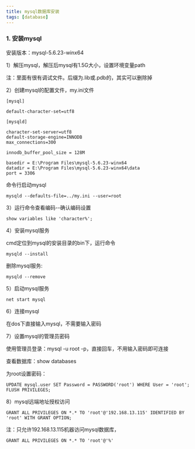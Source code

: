 ```yaml
---
title: mysql数据库安装
tags: [database]
---
```


### 1. 安装mysql

安装版本：mysql-5.6.23-winx64

1）解压mysql，解压后mysql有1.5G大小，设置环境变量path

注：里面有很有调试文件。后缀为.lib或.pdb的，其实可以删除掉

2）创建mysql的配置文件，my.ini文件

```
[mysql]

default-character-set=utf8

[mysqld]

character-set-server=utf8
default-storage-engine=INNODB
max_connections=300

innodb_buffer_pool_size = 128M

basedir = E:\Program Files\mysql-5.6.23-winx64
datadir = E:\Program Files\mysql-5.6.23-winx64\data
port = 3306
```

命令行启动mysql

```
mysqld --defaults-file=../my.ini --user=root
```

3）运行命令查看编码--确认编码设置

```
show variables like 'character%';
```

4）安装mysql服务

cmd定位到mysql的安装目录的bin下，运行命令

```
mysqld --install
```

删除mysql服务: 

```
mysqld --remove
```

5）启动mysql服务

```
net start mysql
```

6）连接mysql

在dos下直接输入mysql，不需要输入密码

7）设置mysql的管理员密码

使用管理员登录：mysql -u root -p，直接回车，不用输入密码即可连接

查看数据库：show databases

为root设置密码：

```
UPDATE mysql.user SET Password = PASSWORD('root') WHERE User = 'root';
FLUSH PRIVILEGES;
```

8）mysql远端地址授权访问

```
GRANT ALL PRIVILEGES ON *.* TO 'root'@'192.168.13.115' IDENTIFIED BY 'root' WITH GRANT OPTION;
```

注：只允许192.168.13.115机器访问mysql数据库，

```
GRANT ALL PRIVILEGES ON *.* TO 'root'@'%'
```

